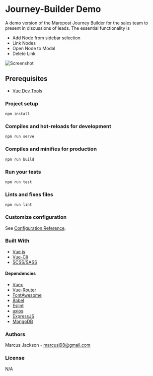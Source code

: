 # Journey-Builder Demo
A demo version of the Maropost Journey Builder for the sales team to present in discussions of leads. The essential functionality is
 - Add Node from sidebar selection
 - Link Nodes
 - Open Node to Modal
 - Delete Link

![Screenshot](https://photos.app.goo.gl/NjCJ1L4RgjLjBqCs5)

## Prerequisites
- [Vue Dev Tools](https://github.com/vuejs/vue-devtools)

### Project setup
```
npm install
```
### Compiles and hot-reloads for development
```
npm run serve
```
### Compiles and minifies for production
```
npm run build
```
### Run your tests
```
npm run test
```
### Lints and fixes files
```
npm run lint
```
### Customize configuration
See [Configuration Reference](https://cli.vuejs.org/config/).


### Built With
 - [Vue.js](https://vuejs.org/)
 - [Vue-Cli](https://cli.vuejs.org/)
 - [SCSS/SASS](https://sass-lang.com/documentation/syntax)

#### Dependencies
- [Vuex](https://vuex.vuejs.org/)
- [Vue-Router](https://router.vuejs.org/)
- [FontAwesome](https://fontawesome.com/?from=io)
- [Babel](https://babeljs.io/)
- [Eslint](https://eslint.org/)
- [axios](https://github.com/axios/axios)
- [ExpressJS](https://expressjs.com/)
- [MongoDB](https://www.mongodb.com/)


### Authors
Marcus Jackson - marcusj98@gmail.com

### License
N/A
